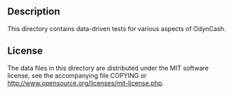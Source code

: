 Description
------------

This directory contains data-driven tests for various aspects of OdynCash.

License
--------

The data files in this directory are distributed under the MIT software
license, see the accompanying file COPYING or
http://www.opensource.org/licenses/mit-license.php.
